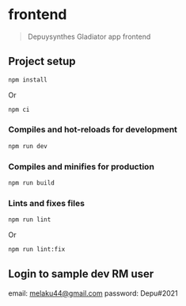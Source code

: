 # frontend

> Depuysynthes Gladiator app frontend

## Project setup

```bash
npm install
```

Or

```bash
npm ci
```

### Compiles and hot-reloads for development

```bash
npm run dev
```

### Compiles and minifies for production

```bash
npm run build
```

### Lints and fixes files

```bash
npm run lint
```

Or

```bash
npm run lint:fix
```

## Login to sample dev RM user

email: melaku44@gmail.com
password: Depu#2021
